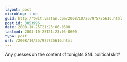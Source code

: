 ```yaml
---
layout: post
microblog: true
guid: http://twit.vmstan.com/2008/10/25/975725616.html
post_id: 3053996
date: 2008-10-25T21:23:06-0600
lastmod: 2008-10-25T21:23:06-0600
type: post
url: /2008/10/25/975725616.html
---
```

Any guesses on the content of tonights SNL political skit?
